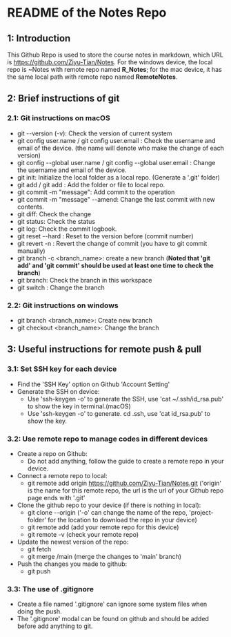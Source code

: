 # README of the Notes Repo 
## 1: Introduction
This Github Repo is used to store the course notes in markdown, which URL is https://github.com/Ziyu-Tian/Notes. For the windows device, the local repo is ~Notes with remote repo named **R_Notes**; for the mac device, it has the same local path with remote repo named **RemoteNotes**.
## 2: Brief instructions of git 
### 2.1: Git instructions on macOS 
* git --version (-v): Check the version of current system 
* git config user.name <your name>/ git config user.email <your email>: Check the username and email of the device. (the name will denote who make the change of each version)
* git config --global user.name <your name> / git config --global user.email <your email>: Change the username and email of the device.
* git init: Initialize the local folder as a local repo. (Generate a '.git' folder)
* git add <file name> / git add <folder name>: Add the folder or file to local repo.
* git commit -m "message": Add commit to the operation 
* git commit -m "message" --amend: Change the last commit with new contents. 
* git diff: Check the change 
* git status: Check the status
* git log: Check the commit logbook.
* git reset --hard <commit>: Reset to the version before <commit> (commit number)
* git revert -n <commit>: Revert the change of commit <commit> (you have to git commit manually)
* git branch -c <branch_name>: create a new branch (**Noted that 'git add' and 'git commit' should be used at least one time to check the branch**)
* git branch: Check the branch in this workspace 
* git switch <branch>: Change the branch
### 2.2: Git instructions on windows
* git branch <branch_name>: Create new branch
* git checkout <branch_name>: Change the branch
## 3: Useful instructions for remote push & pull
### 3.1: Set SSH key for each device
* Find the 'SSH Key' option on Github 'Account Setting'
* Generate the SSH on device:
    * Use 'ssh-keygen -o' to generate the SSH, use 'cat ~/.ssh/id_rsa.pub' to show the key in terminal.(macOS)
    * Use 'ssh-keygen -o' to generate. cd .ssh, use 'cat id_rsa.pub' to show the key.
### 3.2: Use remote repo to manage codes in different devices
* Create a repo on Github:
    * Do not add anything, follow the guide to create a remote repo in your device.
* Connect a remote repo to local:
    * git remote add origin https://github.com/Ziyu-Tian/Notes.git ('origin' is the name for this remote repo, the url is the url of your Github repo page ends with '.git' 
* Clone the github repo to your device (if there is nothing in local):
    * git clone <team-repo-url> --origin <team-repo-nickname> <project-folder> ('-o' can change the name of the repo, 'project-folder' for the location to download the repo in your device)
    * git remote add <my-repo-nickname> <my-repo-url> (add your remote repo for this device)
    * git remote -v (check your remote repo)
* Update the newest version of the repo:
    * git fetch <team-repo-nickname>
    * git merge <team-repo-nickname>/main (merge the changes to 'main' branch)
* Push the changes you made to github:
    * git push <team-repo-nickname>
### 3.3: The use of .gitignore 
* Create a file named '.gitignore' can ignore some system files when doing the push.
* The '.gitignore' modal can be found on github and should be added before add anything to git.
